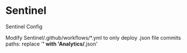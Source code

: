 # Sentinel
Sentinel Config

Modify Sentinel/.github/workflows/*.yml to only deploy .json file commits
paths:
replace '**' with 'Analytics/**.json'
